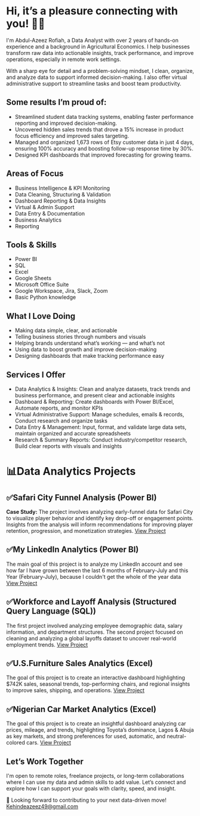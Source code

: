 # Hi, it’s a pleasure connecting with you! 👋🏽

I'm Abdul-Azeez Rofiah, a Data Analyst with over 2 years of hands-on experience and a background in Agricultural Economics. I help businesses transform raw data into actionable insights, track performance, and improve operations, especially in remote work settings.

With a sharp eye for detail and a problem-solving mindset, I clean, organize, and analyze data to support informed decision-making. I also offer virtual administrative support to streamline tasks and boost team productivity.

## Some results I’m proud of:
- Streamlined student data tracking systems, enabling faster performance reporting and improved decision-making.
- Uncovered hidden sales trends that drove a 15% increase in product focus efficiency and improved sales targeting.
- Managed and organized 1,673 rows of Etsy customer data in just 4 days, ensuring 100% accuracy and boosting follow-up response time by 30%.
- Designed KPI dashboards that improved forecasting for growing teams.

## Areas of Focus
- Business Intelligence & KPI Monitoring 
- Data Cleaning, Structuring & Validation 
- Dashboard Reporting & Data Insights 
- Virtual & Admin Support 
- Data Entry & Documentation
- Business Analytics
- Reporting

## Tools & Skills 
- Power BI
- SQL
- Excel
- Google Sheets
- Microsoft Office Suite 
- Google Workspace, Jira, Slack, Zoom 
- Basic Python knowledge

 ## What I Love Doing
- Making data simple, clear, and actionable
- Telling business stories through numbers and visuals
- Helping brands understand what’s working — and what’s not
- Using data to boost growth and improve decision-making
- Designing dashboards that make tracking performance easy


## Services I Offer
- Data Analytics & Insights: Clean and analyze datasets, track trends and business performance, and present clear and actionable insights
- Dashboard & Reporting: Create dashboards with Power BI/Excel, Automate reports, and monitor KPIs
- Virtual Administrative Support: Manage schedules, emails & records, Conduct research and organize tasks
- Data Entry & Management: Input, format, and validate large data sets, maintain organized and accurate spreadsheets
- Research & Summary Reports: Conduct industry/competitor research, Build clear reports with visuals and insights

# 📊Data Analytics Projects
## ✅Safari City Funnel Analysis (Power BI)
**Case Study:** The project involves analyzing early-funnel data for Safari City to visualize player behavior and identify key drop-off or engagement points. Insights from the analysis will inform recommendations for improving player retention, progression, and monetization strategies.
[View Project](https://github.com/R887645/Safari-City-Funnel-Analysis)
## ✅My LinkedIn Analytics (Power BI)
The main goal of this project is to analyze my LinkedIn account and see how far I have grown between the last 6 months of February-July and this Year (February-July), because I couldn't get the whole of the year data
[View Project](https://github.com/R887645/My-Linkedin-Analytics)
## ✅Workforce and Layoff Analysis (Structured Query Language (SQL))
The first project involved analyzing employee demographic data, salary information, and department structures. The second project focused on cleaning and analyzing a global layoffs dataset to uncover real-world employment trends.
[View Project](https://github.com/R887645/Workforce-and-Layoff-Analysis)
## ✅U.S.Furniture Sales Analytics (Excel)
The goal of this project is to create an interactive dashboard highlighting $742K sales, seasonal trends, top-performing chairs, and regional insights to improve sales, shipping, and operations.
[View Project](https://github.com/R887645/U.S.-Furniture-Sales-Analytics)
## ✅Nigerian Car Market Analytics (Excel)
The goal of this project is to create an insightful dashboard analyzing car prices, mileage, and trends, highlighting Toyota’s dominance, Lagos & Abuja as key markets, and strong preferences for used, automatic, and neutral-colored cars.
[View Project](https://github.com/R887645/Nigerian-Car-Market-Analysis)

## Let’s Work Together
I'm open to remote roles, freelance projects, or long-term collaborations where I can use my data and admin skills to add value. Let’s connect and explore how I can support your goals with clarity, speed, and insight.

📩 Looking forward to contributing to your next data-driven move! Kehindeazeez49@gmail.com
